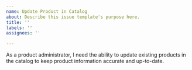 ```yaml
---
name: Update Product in Catalog
about: Describe this issue template's purpose here.
title: ''
labels: ''
assignees: ''

---
```


As a product administrator, I need the ability to update existing products in the catalog to keep product information accurate and up-to-date.
